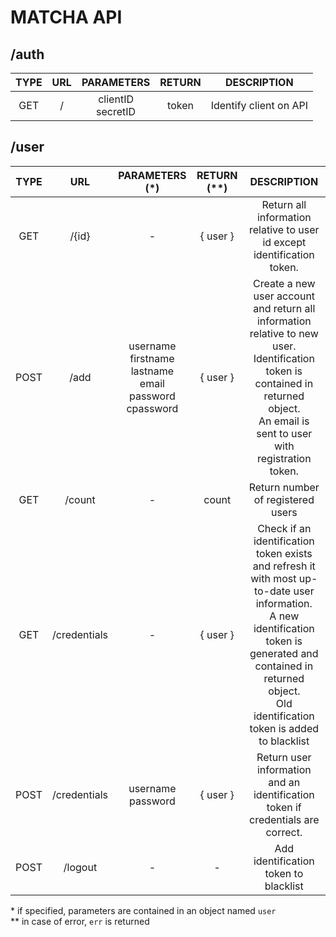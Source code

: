 # MATCHA API

## /auth

|TYPE|URL|PARAMETERS |RETURN |DESCRIPTION|
|:----:|:--------:|:--------:|:--------:|:--------------------------------------------------------------:|
|GET| /|clientID<br>secretID| token | Identify client on API |


## /user

|TYPE|URL|PARAMETERS (*) |RETURN (**)|DESCRIPTION|
|:----:|:--------:|:--------:|:--------:|:--------------------------------------------------------------:|
|GET|/{id}|-| { user } | Return all information relative to user id except identification token.|
|POST|/add|username<br>firstname<br>lastname<br>email<br>password<br>cpassword| { user }| Create a new user account and return all information relative to new user.<br>Identification token is contained in returned object.<br>An email is sent to user with registration token.|
|GET|/count|-| count | Return number of registered users|
|GET|/credentials|-|{ user }|Check if an identification token exists and refresh it with most up-to-date user information.<br> A new identification token is generated and contained in returned object. <br>Old identification token is added to blacklist|
|POST|/credentials|username<br>password|{ user }|Return user information and an identification token if credentials are correct.|
|POST|/logout|-|-|Add identification token to blacklist|

\* if specified, parameters are contained in an object named `user`<br>
\** in case of error, `err` is returned
